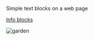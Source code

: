 Simple text blocks on a web page

[Info blocks](https://rhino.business/work-samples/garden/garden.php)

![garden](https://github.com/user-attachments/assets/93aba4fd-dcbe-429c-9f12-db0936c7cceb)
